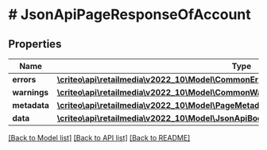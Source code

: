 # # JsonApiPageResponseOfAccount

## Properties

Name | Type | Description | Notes
------------ | ------------- | ------------- | -------------
**errors** | [**\criteo\api\retailmedia\v2022_10\Model\CommonError[]**](CommonError.md) |  | [optional]
**warnings** | [**\criteo\api\retailmedia\v2022_10\Model\CommonWarning[]**](CommonWarning.md) |  | [optional]
**metadata** | [**\criteo\api\retailmedia\v2022_10\Model\PageMetadata**](PageMetadata.md) |  | [optional]
**data** | [**\criteo\api\retailmedia\v2022_10\Model\JsonApiBodyWithIdOfInt64AndAccountAndAccount[]**](JsonApiBodyWithIdOfInt64AndAccountAndAccount.md) |  |

[[Back to Model list]](../../README.md#models) [[Back to API list]](../../README.md#endpoints) [[Back to README]](../../README.md)
